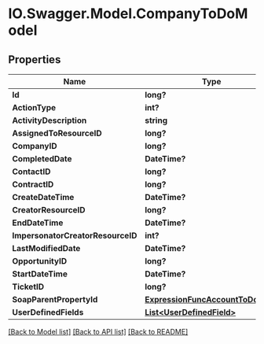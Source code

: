 # IO.Swagger.Model.CompanyToDoModel
## Properties

Name | Type | Description | Notes
------------ | ------------- | ------------- | -------------
**Id** | **long?** |  | [optional] 
**ActionType** | **int?** |  | [optional] 
**ActivityDescription** | **string** |  | [optional] 
**AssignedToResourceID** | **long?** |  | [optional] 
**CompanyID** | **long?** |  | [optional] 
**CompletedDate** | **DateTime?** |  | [optional] 
**ContactID** | **long?** |  | [optional] 
**ContractID** | **long?** |  | [optional] 
**CreateDateTime** | **DateTime?** |  | [optional] 
**CreatorResourceID** | **long?** |  | [optional] 
**EndDateTime** | **DateTime?** |  | [optional] 
**ImpersonatorCreatorResourceID** | **int?** |  | [optional] 
**LastModifiedDate** | **DateTime?** |  | [optional] 
**OpportunityID** | **long?** |  | [optional] 
**StartDateTime** | **DateTime?** |  | [optional] 
**TicketID** | **long?** |  | [optional] 
**SoapParentPropertyId** | [**ExpressionFuncAccountToDoInt64**](ExpressionFuncAccountToDoInt64.md) |  | [optional] 
**UserDefinedFields** | [**List&lt;UserDefinedField&gt;**](UserDefinedField.md) |  | [optional] 

[[Back to Model list]](../README.md#documentation-for-models) [[Back to API list]](../README.md#documentation-for-api-endpoints) [[Back to README]](../README.md)

